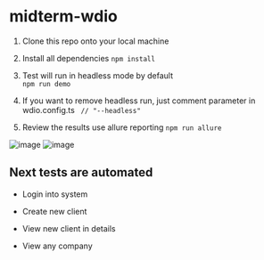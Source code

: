 # midterm-wdio

1. Clone this repo onto your local machine

2. Install all dependencies 
```npm install ```

3. Test will run in headless mode by default  
```npm run demo```

4. If you want to remove headless run, just comment parameter in wdio.config.ts 
``` // "--headless"```

5. Review the results use allure reporting 
```npm run allure```

![image](https://user-images.githubusercontent.com/63843401/227697805-9c5af850-14bf-4432-b36e-f33f277db052.png)
![image](https://user-images.githubusercontent.com/63843401/227697841-c293b130-f590-425c-8ba8-a22b4d304d0c.png)


## Next tests are automated

- Login into system 

- Create new client 

- View new client in details 

- View any company 

